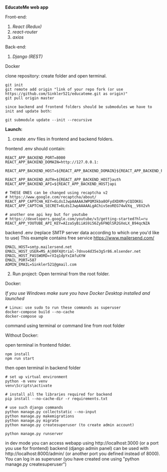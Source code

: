 **EducateMe web app**

Front-end:
1) _React (Redux)_
2) _react-router_
3) _axios_

Back-end:
1) _Django (REST)_

Docker

clone repository:
create folder and open terminal.
```
git init
git remote add origin "link of your repo fork (or use https://github.com/Sinkler521/educateme.git as origin)"
git pull origin master

since backend and frontend folders should be submodules we have to init and update both:

git submodule update --init --recursive
```

**Launch:**
1) create .env files in frontend and backend folders.

frontend .env should contain:
```
REACT_APP_BACKEND_PORT=8000
REACT_APP_BACKEND_DOMAIN=http://127.0.0.1:

REACT_APP_BACKEND_HOST=${REACT_APP_BACKEND_DOMAIN}${REACT_APP_BACKEND_PORT}/

REACT_APP_BACKEND_AUTH=${REACT_APP_BACKEND_HOST}auth
REACT_APP_BACKEND_API=${REACT_APP_BACKEND_HOST}api

# THESE ONES can be changed using recaptcha v2
# https://www.google.com/recaptcha/about/
REACT_APP_CAPTCHA_KEY=6LdsIJwpAAAAAJWPQM3kba8OFydXDXMryCQIOK8i
REACT_APP_CAPTCHA_SECRET=6LdsIJwpAAAAALgAChivSeoREG74wVXq__V6V2vh

# another one api key but for youtube
# https://developers.google.com/youtube/v3/getting-started?hl=ru
REACT_APP_YOUTUBE_API_KEY=AIzaSyBiiAS9i56Zy6FNQlSR2GXeLX_B94qcNZA
```
backend .env (replace SMTP server data according to which one you'd like to use)
This example contains free service
https://www.mailersend.com/
```
EMAIL_HOST=smtp.mailersend.net
EMAIL_HOST_USER=MS_Aj00FX@trial-7dnvo4d35e3g5r86.mlsender.net
EMAIL_HOST_PASSWORD=rXIq1dpYxIAfuXYW
EMAIL_PORT=587
ADMIN_EMAIL=Sinkler521@gmail.com
```

2) Run project:
Open terminal from the root folder.

Docker:

_If you use Windows make sure you have Docker Desktop installed and launched_
```
# Linux: use sudo to run these commands as superuser
docker-compose build --no-cache
docker-compose up
```
command using terminal or command line from root folder

Without Docker:

open terminal in frontend folder.
```
npm install
npm run start
```
then open terminal in backend folder
```
# set up virtual environment 
python -m venv venv
venv\Scripts\activate

# install all the libraries required for backend
pip install --no-cache-dir -r requirements.txt

# use such django commands
python manage.py collectstatic --no-input
python manage.py makemigrations
python manage.py migrate
python manage.py createsuperuser (to create admin account)

python manage.py runserver
```

in dev mode you can access webapp using http://localhost:3000 (or a port you use for frontend)
backend (django admin panel) can be used with http://localhost:8000/admin/ (or another port you defined instead of 8000). You can log in as superuser (you have created one using "python manage.py createsuperuser")